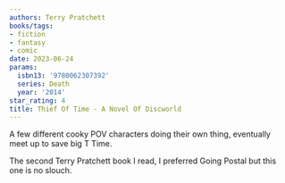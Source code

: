 ```yaml
---
authors: Terry Pratchett
books/tags:
- fiction
- fantasy
- comic
date: 2023-06-24
params:
  isbn13: '9780062307392'
  series: Death
  year: '2014'
star_rating: 4
title: Thief Of Time - A Novel Of Discworld
---
```


A few different cooky POV characters doing their own thing, eventually meet up
to save big T Time.

The second Terry Pratchett book I read, I preferred Going Postal but this one is
no slouch.

<!--more-->